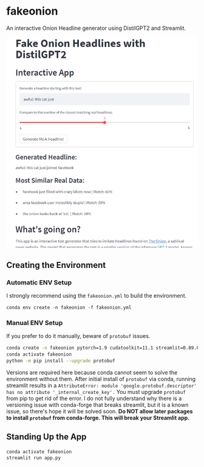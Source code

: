 # fakeonion
An interactive Onion Headline generator using DistilGPT2 and Streamlit.

![A screenshot of the app](docs/img/main_demo_image.PNG)

## Creating the Environment
### Automatic ENV Setup
I strongly recommend using the `fakeonion.yml` to build the environment.
```
conda env create -n fakeonion -f fakeonion.yml
```

### Manual ENV Setup
If you prefer to do it manually, beware of `protobuf` issues. 
```bash
conda create -n fakeonion pytorch=1.9 cudatoolkit=11.1 streamlit=0.89.0 fuzzywuzzy=0.18.0 transformers=4.11 -y
conda activate fakeonion
python -m pip install --upgrade protobuf
```
Versions are required here because conda cannot seem to solve the environment without them. After initial install of `protobuf` via conda, running streamlit results in a `AttributeError: module 'google.protobuf.descriptor' has no attribute '_internal_create_key'.` You must upgrade `protobuf` from pip to get rid of the error. I do not fully understand why there is a versioning issue with conda-forge that breaks streamlit, but it is a known issue, so there's hope it will be solved soon. **Do NOT allow later packages to install `protobuf` from conda-forge. This will break your Streamlit app.**

## Standing Up the App
```
conda activate fakeonion
streamlit run app.py
```


